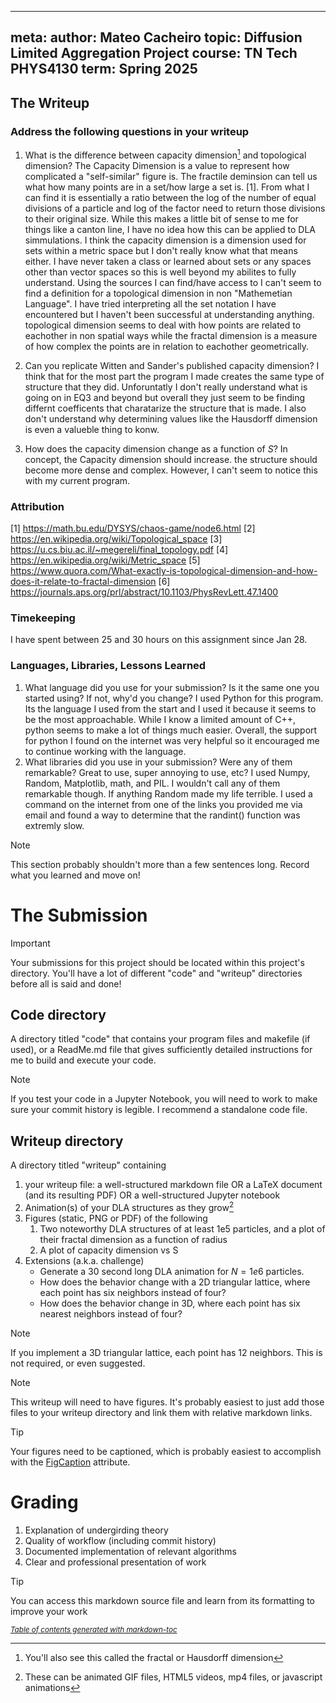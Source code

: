 

---
meta:
    author: Mateo Cacheiro
    topic: Diffusion Limited Aggregation Project
    course: TN Tech PHYS4130
    term: Spring 2025
---


## The Writeup

### Address the following questions in your writeup
 1. What is the difference between capacity dimension[^1] and topological dimension?
    The Capacity Dimension is a value to represent how complicated a "self-similar" figure is. The fractile deminsion can tell us what how many points are in a set/how large a set is. [1]. From what I can find it is essentially a ratio between the log of the number of equal divisions of a particle and log of the factor need to return those divisions to their original size. While this makes a little bit of sense to me for things like a canton line, I have no idea how this can be applied to DLA simmulations. I think the capacity dimension is a dimension used for sets within a metric space but I don't really know what that means either. I have never taken a class or learned about sets or any spaces other than vector spaces so this is well beyond my abilites to fully understand.
    Using the sources I can find/have access to I can't seem to find a definition for a topological dimension in non "Mathemetian Language". I have tried interpreting all the set notation I have encountered but I haven't been successful at understanding anything. topological dimension seems to deal with how points are related to eachother in non spatial ways while the fractal dimension is a measure of how complex the points are in relation to eachother geometrically. 
    
 2. Can you replicate Witten and Sander's published capacity dimension?
    I think that for the most part the program I made creates the same type of structure that they did. Unforuntatly I don't really understand what is going on in EQ3 and beyond but overall they just seem to be finding differnt coefficents that charatarize the structure that is made. I also don't understand why determining values like the Hausdorff dimension is even a valueble thing to konw. 
 4. How does the capacity dimension change as a function of *S*?
    In concept, the Capacity dimension should increase. the structure should become more dense and complex. However, I can't seem to notice this with my current program. 

### Attribution
[1] https://math.bu.edu/DYSYS/chaos-game/node6.html
[2] https://en.wikipedia.org/wiki/Topological_space
[3] https://u.cs.biu.ac.il/~megereli/final_topology.pdf
[4] https://en.wikipedia.org/wiki/Metric_space
[5] https://www.quora.com/What-exactly-is-topological-dimension-and-how-does-it-relate-to-fractal-dimension
[6] https://journals.aps.org/prl/abstract/10.1103/PhysRevLett.47.1400

### Timekeeping
I have spent between 25 and 30 hours on this assignment since Jan 28.

### Languages, Libraries, Lessons Learned
 1. What language did you use for your submission? Is it the same one you started using? If not, why'd you change?
    I used Python for this program. Its the language I used from the start and I used it because it seems to be the most approachable. While I know a limited amount of C++, python seems to make a lot of things much easier. Overall, the support for python I found on the internet was very helpful so it encouraged me to continue working with the language. 
 2. What libraries did you use in your submission? Were any of them remarkable? Great to use, super annoying to use, etc?
    I used Numpy, Random, Matplotlib, math, and PIL. I wouldn't call any of them remarkable though. If anything Random made my life terrible. I used a command on the internet from one of the links you provided me via email and found a way to determine that the randint() function was extremly slow. 
> [!NOTE]
> This section probably shouldn't more than a few sentences long. Record what you learned and move on!

# The Submission
> [!IMPORTANT]
> Your submissions for this project should be located within this project's directory. You'll have a lot of different "code" and "writeup" directories before all is said and done!

## Code directory
A directory titled "code" that contains your program files and makefile (if used), or a ReadMe.md file that gives sufficiently detailed instructions for me to build and execute your code.

> [!NOTE]
> If you test your code in a Jupyter Notebook, you will need to work to make sure your commit history is legible. I recommend a standalone code file.


## Writeup directory
A directory titled "writeup" containing 
 1. your writeup file: a well-structured markdown file OR a LaTeX document (and its resulting PDF) OR a well-structured Jupyter notebook
 2. Animation(s) of your DLA structures as they grow[^2]
 3. Figures (static, PNG or PDF) of the following
    1. Two noteworthy DLA structures of at least  1e5 particles, and a plot of their fractal dimension as a function of radius
    2. A plot of capacity dimension vs S
 4. Extensions (a.k.a. challenge)
    - Generate a 30 second long DLA animation for $N=1e6$ particles.
    - How does the behavior change with a 2D triangular lattice, where each point has six neighbors instead of four?
    - How does the behavior change in 3D, where each point has six nearest neighbors instead of four?

> [!NOTE]
> If you implement a 3D triangular lattice, each point has 12 neighbors.
> This is not required, or even suggested.

> [!NOTE]  
> This writeup will need to have figures. It's probably easiest to just add those files to your writeup directory and link them with relative markdown links.

> [!TIP]
> Your figures need to be captioned, which is probably easiest to accomplish with the [FigCaption](https://www.w3schools.com/tags/tag_figcaption.asp) attribute.

# Grading
 1. Explanation of undergirding theory
 2. Quality of workflow (including commit history)
 3. Documented implementation of relevant algorithms
 4. Clear and professional presentation of work

> [!TIP]
> You can access this markdown source file and learn from its formatting to improve your work



<small><i><a href='http://ecotrust-canada.github.io/markdown-toc/'>Table of contents generated with markdown-toc</a></i></small>

[^1]: You'll also see this called the fractal or Hausdorff dimension
[^2]: These can be animated GIF files, HTML5 videos, mp4 files, or javascript animations
[^3]: This assignment draws heavily on [Daniel V. Schroeder's DLA module](https://physics.weber.edu/schroeder/javacourse/DLA.pdf)
